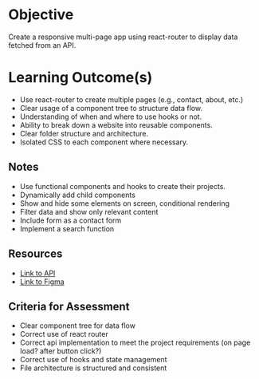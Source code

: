 # **Objective**

Create a responsive multi-page app using react-router to display data fetched from an API.

# **Learning Outcome(s)**

- Use react-router to create multiple pages (e.g., contact, about, etc.)
- Clear usage of a component tree to structure data flow.
- Understanding of when and where to use hooks or not.
- Ability to break down a website into reusable components.
- Clear folder structure and architecture.
- Isolated CSS to each component where necessary.

## **Notes**

- Use functional components and hooks to create their projects.
- Dynamically add child components 
- Show and hide some elements on screen, conditional rendering
- Filter data and show only relevant content
- Include form as a contact form
- Implement a search function

## Resources
- [Link to API](https://unilife-server.herokuapp.com)
- [Link to Figma](https://www.figma.com/file/CLDMZlPS7KkJoZr3Azk0b9/sweet-berries-cooking-school?node-id=0%3A1) 

## Criteria for Assessment

- Clear component tree for data flow
- Correct use of react router
- Correct api implementation to meet the project requirements (on page load? after button click?)
- Correct use of hooks and state management
- File architecture is structured and consistent